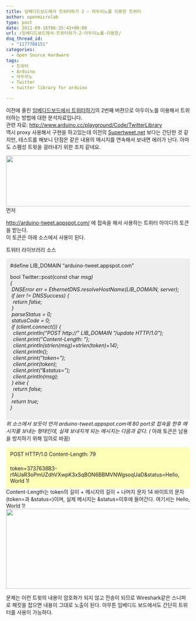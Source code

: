 ```yaml
---
title: 임베디드보드에서 트위터하기 2 – 아두이노를 이용한 트위터
author: openmicrolab
type: post
date: 2011-09-16T06:35:43+00:00
url: /임베디드보드에서-트위터하기-2-아두이노를-이용한/
dsq_thread_id:
  - "1177788151"
categories:
  - Open Source Hardware
tags:
  - 트위터
  - Arduino
  - 아두이노
  - Twitter
  - twitter library for arduino

---
```

이전에 올린 <A title="[ http://liketheocean.tistory.com/150]로 이동합니다." href="http://liketheocean.tistory.com/150" target=_blank><A title="[ http://liketheocean.tistory.com/150]로 이동합니다." href="http://liketheocean.tistory.com/150" target=_blank>임베디드보드에서 트위터</A><A title="[ http://liketheocean.tistory.com/150]로 이동합니다." href="http://liketheocean.tistory.com/150" target=_blank>하기</A>의 2번째 버젼으로 아두이노를 이용해서 트위터하는 방법에 대한 분석자료입니다.  
관련 자료: <http://www.arduino.cc/playground/Code/TwitterLibrary>  
역시 proxy 사용해서 구현을 하고있는데 이전의 <A title="[http://www.supertweet.net/]로 이동합니다." href="http://www.supertweet.net/" target=_blank>Supertweet.net</A>&nbsp;보다는 간단한 것 같지만, 테스트를 해보니 단점은 같은 내용의 메시지를 연속해서 보내면 에러가 난다. 아마도 스팸성 트윗을 걸러내기 위한 조치 같네요.

<P style="MARGIN: 0px">
  <A title="[http://arduino-tweet.appspot.com/]로 이동합니다." href="http://arduino-tweet.appspot.com/" target=_blank><img loading="lazy" src="/images/1/cfile10.uf.172B51414E72EB421A9E6C.PNG" class="aligncenter" width="624" height="139" alt="" filename="twitter_arduino.PNG" filemime="image/jpeg" /></A>
</P>먼저 

<http://arduino-tweet.appspot.com/>&nbsp;에 접속을 해서 사용하는 트위터 아이디의 토큰을 받는다.  
이 토큰은 아래 소스에서 사용이 된다.

트위터 라이브러리 소스

<DIV style="BORDER-BOTTOM: #eeeeee 1px solid; BORDER-LEFT: #eeeeee 1px solid; PADDING-BOTTOM: 10px; BACKGROUND-COLOR: #eeeeee; PADDING-LEFT: 10px; PADDING-RIGHT: 10px; BORDER-TOP: #eeeeee 1px solid; BORDER-RIGHT: #eeeeee 1px solid; PADDING-TOP: 10px" class=txc-textbox>#define LIB_DOMAIN &#8220;arduino-tweet.appspot.com&#8221;

bool Twitter::post(const char *msg)  
{  
&nbsp;DNSError err = EthernetDNS.resolveHostName(LIB_DOMAIN, server);  
&nbsp;if (err != DNSSuccess) {  
&nbsp;&nbsp;return false;  
&nbsp;}  
&nbsp;parseStatus = 0;  
&nbsp;statusCode = 0;  
&nbsp;if (client.connect()) {  
&nbsp;&nbsp;client.println(&#8220;POST http://&#8221; LIB_DOMAIN &#8220;/update HTTP/1.0&#8221;);  
&nbsp;&nbsp;client.print(&#8220;Content-Length: &#8220;);  
&nbsp;&nbsp;client.println(strlen(msg)+strlen(token)+14);  
&nbsp;&nbsp;client.println();  
&nbsp;&nbsp;client.print(&#8220;token=&#8221;);  
&nbsp;&nbsp;client.print(token);  
&nbsp;&nbsp;client.print(&#8220;&status=&#8221;);  
&nbsp;&nbsp;client.println(msg);  
&nbsp;} else {  
&nbsp;&nbsp;return false;  
&nbsp;}  
&nbsp;return true;  
}</DIV>위 소스에서 보듯이 먼저 arduino-tweet.appspot.com에 80 port로 접속을 한후 메시지를 보내는 형태인데, 실제 보내지게 되는 메시지는 다음과 같다. (* 아래 토큰은 남용을 방지하기 위해 임의로 바꿈)

<DIV style="BORDER-BOTTOM: #fefeb8 1px solid; BORDER-LEFT: #fefeb8 1px solid; PADDING-BOTTOM: 10px; BACKGROUND-COLOR: #fefeb8; PADDING-LEFT: 10px; PADDING-RIGHT: 10px; BORDER-TOP: #fefeb8 1px solid; BORDER-RIGHT: #fefeb8 1px solid; PADDING-TOP: 10px" class=txc-textbox>POST <http://arduino-tweet.appspot.com/update> HTTP/1.0  
Content-Length: 79</DIV>  
<DIV style="BORDER-BOTTOM: #fefeb8 1px solid; BORDER-LEFT: #fefeb8 1px solid; PADDING-BOTTOM: 10px; BACKGROUND-COLOR: #fefeb8; PADDING-LEFT: 10px; PADDING-RIGHT: 10px; BORDER-TOP: #fefeb8 1px solid; BORDER-RIGHT: #fefeb8 1px solid; PADDING-TOP: 10px" class=txc-textbox>token=3737638B3-rfAUaR3oPmUZdhVXwpK3xSqBON6BBMVNWgsoqUaD&status=Hello, World 1!  
</DIV>Content-Length는 token의 길이 + 메시지의 길이 + 나머지 문자 14 바이트의 문자(token=과 &status=)이며, 실제 메시지는 &status=이후에 들어간다. 여기서는 Hello, World 1!

<P style="MARGIN: 0px">
  <img loading="lazy" src="/images/1/cfile26.uf.133189414E72EDE21C988A.PNG" class="aligncenter" width="552" height="218" alt="" filename="twitter_message.PNG" filemime="image/jpeg" />
</P>

  
문제는 이런 트윗의 내용이 암호화가 되지 않고 전송이 되므로 Wireshark같은 스니퍼로 패킷을 잡으면 내용이 그대로 노출이 된다. 아무튼 임베디드 보드에서도 간단히 트위터를 사용이 가능하다.